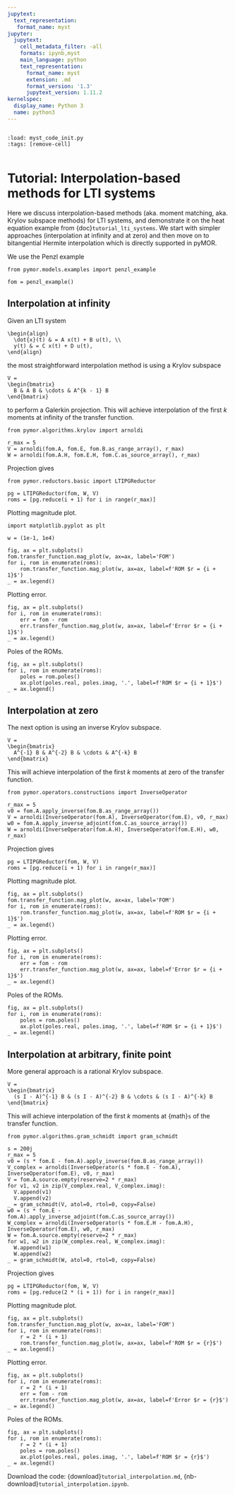 ```yaml
---
jupytext:
  text_representation:
   format_name: myst
jupyter:
  jupytext:
    cell_metadata_filter: -all
    formats: ipynb,myst
    main_language: python
    text_representation:
      format_name: myst
      extension: .md
      format_version: '1.3'
      jupytext_version: 1.11.2
kernelspec:
  display_name: Python 3
  name: python3
---
```


```{try_on_binder}
```

```{code-cell}
:load: myst_code_init.py
:tags: [remove-cell]


```

# Tutorial: Interpolation-based methods for LTI systems

Here we discuss interpolation-based methods
(aka. moment matching, aka. Krylov subspace methods)
for LTI systems,
and demonstrate it on the heat equation example from
{doc}`tutorial_lti_systems`.
We start with simpler approaches (interpolation at infinity and at zero) and
then move on to bitangential Hermite interpolation
which is directly supported in pyMOR.

We use the Penzl example

```{code-cell}
from pymor.models.examples import penzl_example

fom = penzl_example()
```

## Interpolation at infinity

Given an LTI system

```{math}
\begin{align}
  \dot{x}(t) & = A x(t) + B u(t), \\
  y(t) & = C x(t) + D u(t),
\end{align}
```

the most straightforward interpolation method is using a Krylov subspace

```{math}
V =
\begin{bmatrix}
  B & A B & \cdots & A^{k - 1} B
\end{bmatrix}
```

to perform a Galerkin projection.
This will achieve interpolation of the first $k$ moments at infinity
of the transfer function.

```{code-cell}
from pymor.algorithms.krylov import arnoldi

r_max = 5
V = arnoldi(fom.A, fom.E, fom.B.as_range_array(), r_max)
W = arnoldi(fom.A.H, fom.E.H, fom.C.as_source_array(), r_max)
```

Projection gives

```{code-cell}
from pymor.reductors.basic import LTIPGReductor

pg = LTIPGReductor(fom, W, V)
roms = [pg.reduce(i + 1) for i in range(r_max)]
```

Plotting magnitude plot.

```{code-cell}
import matplotlib.pyplot as plt

w = (1e-1, 1e4)

fig, ax = plt.subplots()
fom.transfer_function.mag_plot(w, ax=ax, label='FOM')
for i, rom in enumerate(roms):
    rom.transfer_function.mag_plot(w, ax=ax, label=f'ROM $r = {i + 1}$')
_ = ax.legend()
```

Plotting error.

```{code-cell}
fig, ax = plt.subplots()
for i, rom in enumerate(roms):
    err = fom - rom
    err.transfer_function.mag_plot(w, ax=ax, label=f'Error $r = {i + 1}$')
_ = ax.legend()
```

Poles of the ROMs.

```{code-cell}
fig, ax = plt.subplots()
for i, rom in enumerate(roms):
    poles = rom.poles()
    ax.plot(poles.real, poles.imag, '.', label=f'ROM $r = {i + 1}$')
_ = ax.legend()
```

## Interpolation at zero

The next option is using an inverse Krylov subspace.

```{math}
V =
\begin{bmatrix}
  A^{-1} B & A^{-2} B & \cdots & A^{-k} B
\end{bmatrix}
```

This will achieve interpolation of the first $k$ moments at zero of the transfer
function.

```{code-cell}
from pymor.operators.constructions import InverseOperator

r_max = 5
v0 = fom.A.apply_inverse(fom.B.as_range_array())
V = arnoldi(InverseOperator(fom.A), InverseOperator(fom.E), v0, r_max)
w0 = fom.A.apply_inverse_adjoint(fom.C.as_source_array())
W = arnoldi(InverseOperator(fom.A.H), InverseOperator(fom.E.H), w0, r_max)
```

Projection gives

```{code-cell}
pg = LTIPGReductor(fom, W, V)
roms = [pg.reduce(i + 1) for i in range(r_max)]
```

Plotting magnitude plot.

```{code-cell}
fig, ax = plt.subplots()
fom.transfer_function.mag_plot(w, ax=ax, label='FOM')
for i, rom in enumerate(roms):
    rom.transfer_function.mag_plot(w, ax=ax, label=f'ROM $r = {i + 1}$')
_ = ax.legend()
```

Plotting error.

```{code-cell}
fig, ax = plt.subplots()
for i, rom in enumerate(roms):
    err = fom - rom
    err.transfer_function.mag_plot(w, ax=ax, label=f'Error $r = {i + 1}$')
_ = ax.legend()
```

Poles of the ROMs.

```{code-cell}
fig, ax = plt.subplots()
for i, rom in enumerate(roms):
    poles = rom.poles()
    ax.plot(poles.real, poles.imag, '.', label=f'ROM $r = {i + 1}$')
_ = ax.legend()
```

## Interpolation at arbitrary, finite point

More general approach is a rational Krylov subspace.

```{math}
V =
\begin{bmatrix}
  (s I - A)^{-1} B & (s I - A)^{-2} B & \cdots & (s I - A)^{-k} B
\end{bmatrix}
```

This will achieve interpolation of the first $k$ moments at {math}`s` of the
transfer function.

```{code-cell}
from pymor.algorithms.gram_schmidt import gram_schmidt

s = 200j
r_max = 5
v0 = (s * fom.E - fom.A).apply_inverse(fom.B.as_range_array())
V_complex = arnoldi(InverseOperator(s * fom.E - fom.A), InverseOperator(fom.E), v0, r_max)
V = fom.A.source.empty(reserve=2 * r_max)
for v1, v2 in zip(V_complex.real, V_complex.imag):
  V.append(v1)
  V.append(v2)
_ = gram_schmidt(V, atol=0, rtol=0, copy=False)
w0 = (s * fom.E - fom.A).apply_inverse_adjoint(fom.C.as_source_array())
W_complex = arnoldi(InverseOperator(s * fom.E.H - fom.A.H), InverseOperator(fom.E), w0, r_max)
W = fom.A.source.empty(reserve=2 * r_max)
for w1, w2 in zip(W_complex.real, W_complex.imag):
  W.append(w1)
  W.append(w2)
_ = gram_schmidt(W, atol=0, rtol=0, copy=False)
```

Projection gives

```{code-cell}
pg = LTIPGReductor(fom, W, V)
roms = [pg.reduce(2 * (i + 1)) for i in range(r_max)]
```

Plotting magnitude plot.

```{code-cell}
fig, ax = plt.subplots()
fom.transfer_function.mag_plot(w, ax=ax, label='FOM')
for i, rom in enumerate(roms):
    r = 2 * (i + 1)
    rom.transfer_function.mag_plot(w, ax=ax, label=f'ROM $r = {r}$')
_ = ax.legend()
```

Plotting error.

```{code-cell}
fig, ax = plt.subplots()
for i, rom in enumerate(roms):
    r = 2 * (i + 1)
    err = fom - rom
    err.transfer_function.mag_plot(w, ax=ax, label=f'Error $r = {r}$')
_ = ax.legend()
```

Poles of the ROMs.

```{code-cell}
fig, ax = plt.subplots()
for i, rom in enumerate(roms):
    r = 2 * (i + 1)
    poles = rom.poles()
    ax.plot(poles.real, poles.imag, '.', label=f'ROM $r = {r}$')
_ = ax.legend()
```

Download the code:
{download}`tutorial_interpolation.md`,
{nb-download}`tutorial_interpolation.ipynb`.
